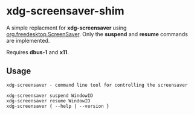 # xdg-screensaver-shim

A simple replacment for **xdg-screensaver** using [org.freedesktop.ScreenSaver](https://people.freedesktop.org/~hadess/idle-inhibition-spec/re01.html).
Only the **suspend** and **resume** commands are implemented.

Requires **dbus-1** and **x11**.

## Usage

```
xdg-screensaver - command line tool for controlling the screensaver

xdg-screensaver suspend WindowID
xdg-screensaver resume WindowID
xdg-screensaver { --help | --version }
```
